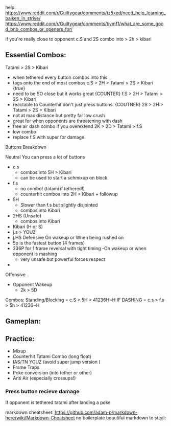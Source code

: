help: https://www.reddit.com/r/Guiltygear/comments/tz5xed/need_help_learning_baiken_in_strive/
https://www.reddit.com/r/Guiltygear/comments/tiymf1/what_are_some_good_bnb_combos_or_openers_for/

if you're really close to opponent c.S and 2S combo into > 2h > kibari

## Essential Combos:
Tatami > 2S > Kibari
- when tethered every button combos into this
- tags onto the end of most combos 
c.S > 2H > Tatami > 2S > Kibari {true}
- need to be SO close but it works great
{COUNTER} f.S > 2H > Tatami > 2S > Kibari
- reactable to Counterhit don't just press buttons.
{COUTNER} 2S > 2H > Tatami > 2S > Kibari
- not at max distance but pretty far low crush
- great for when opponents are threatening with dash
- free air dash combo if you overextend
2K > 2D > Tatami > f.S
- low combo
- replace f.S with super for damage


Buttons Breakdown
  
Neutral
You can press a lot of buttons 
- c.s
  - combos into 5H > Kibari
  - can be used to start a schmixup on block
- f.s
  - no combo! (tatami if tethered!)
  - counterhit combos into 2H > Kibari + followup
- 5H
  - Slower than f.s but slightly disjointed
  - combos into Kibari
- 2HS (Unsafe)
  - combos into Kibari
- Kibari (H or S)
- j.s > YOUZ
- j.HS
Defensive
  On wakeup or When being rushed on
- 5p is the fastest button (4 frames)
- 236P for 1 frame reversal with tight timing
  -On wakeup or when opponent is mashing
  - very unsafe but powerful forces respect
- 
  
Offensive
- Opponent Wakeup
  - 2k > 5D

Combos:
  Standing/Blocking = c.S > 5H > 41236H~H 
  IF DASHING = c.s > f.s > 5h > 41236~H

## Gameplan:

## Practice:
- Mixup
- Counterhit Tatami Combo (long float)
- IAS/TN YOUZ (avoid super jump version )
- Frame Traps
- Poke conversion (into tether or other)
- Anti Air (especially crossups!)
### Press button recieve damage
If opponent is tethered tatami after landing a poke


markdown cheatsheet: https://github.com/adam-p/markdown-here/wiki/Markdown-Cheatsheet
no boilerplate beautiful markdown to steal: 
